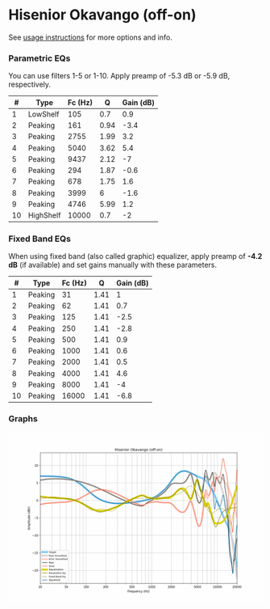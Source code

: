 # Hisenior Okavango (off-on)
See [usage instructions](https://github.com/jaakkopasanen/AutoEq#usage) for more options and info.

### Parametric EQs
You can use filters 1-5 or 1-10. Apply preamp of -5.3 dB or -5.9 dB, respectively.

|   # | Type      |   Fc (Hz) |    Q |   Gain (dB) |
|-----|-----------|-----------|------|-------------|
|   1 | LowShelf  |       105 | 0.7  |         0.9 |
|   2 | Peaking   |       161 | 0.94 |        -3.4 |
|   3 | Peaking   |      2755 | 1.99 |         3.2 |
|   4 | Peaking   |      5040 | 3.62 |         5.4 |
|   5 | Peaking   |      9437 | 2.12 |        -7   |
|   6 | Peaking   |       294 | 1.87 |        -0.6 |
|   7 | Peaking   |       678 | 1.75 |         1.6 |
|   8 | Peaking   |      3999 | 6    |        -1.6 |
|   9 | Peaking   |      4746 | 5.99 |         1.2 |
|  10 | HighShelf |     10000 | 0.7  |        -2   |

### Fixed Band EQs
When using fixed band (also called graphic) equalizer, apply preamp of **-4.2 dB** (if available) and set gains manually with these parameters.

|   # | Type    |   Fc (Hz) |    Q |   Gain (dB) |
|-----|---------|-----------|------|-------------|
|   1 | Peaking |        31 | 1.41 |         1   |
|   2 | Peaking |        62 | 1.41 |         0.7 |
|   3 | Peaking |       125 | 1.41 |        -2.5 |
|   4 | Peaking |       250 | 1.41 |        -2.8 |
|   5 | Peaking |       500 | 1.41 |         0.9 |
|   6 | Peaking |      1000 | 1.41 |         0.6 |
|   7 | Peaking |      2000 | 1.41 |         0.5 |
|   8 | Peaking |      4000 | 1.41 |         4.6 |
|   9 | Peaking |      8000 | 1.41 |        -4   |
|  10 | Peaking |     16000 | 1.41 |        -6.8 |

### Graphs
![](./Hisenior%20Okavango%20(off-on).png)
